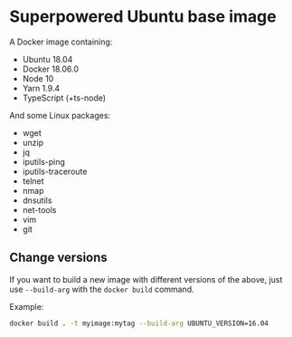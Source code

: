 # Superpowered Ubuntu base image

A Docker image containing:

- Ubuntu 18.04
- Docker 18.06.0
- Node 10
- Yarn 1.9.4
- TypeScript (+ts-node)

And some Linux packages:

- wget
- unzip
- jq
- iputils-ping
- iputils-traceroute
- telnet
- nmap
- dnsutils
- net-tools
- vim
- git

## Change versions

If you want to build a new image with different versions of the above,
just use `--build-arg` with the `docker build` command.

Example:

```bash
docker build . -t myimage:mytag --build-arg UBUNTU_VERSION=16.04
```
